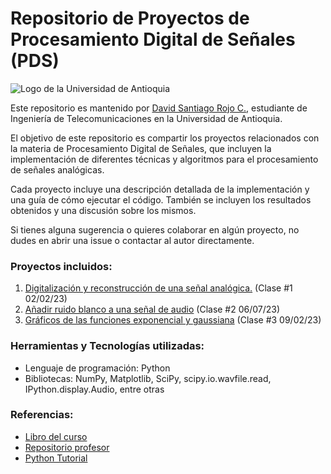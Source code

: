 # Repositorio de Proyectos de Procesamiento Digital de Señales (PDS)
![Logo de la Universidad de Antioquia](https://www.udea.edu.co/wps/wcm/connect/udea/74e213bc-f0fa-483a-b9d4-063d7df2098c/logo-udea.png?MOD=AJPERES&CACHEID=ROOTWORKSPACE.Z18_L8L8H8C0LODDC0A6SSS2AD2GO4-74e213bc-f0fa-483a-b9d4-063d7df2098c-nunE8s3)

Este repositorio es mantenido por [David Santiago Rojo C.](https://github.com/dsrojo10), estudiante de Ingeniería de Telecomunicaciones en la Universidad de Antioquia.

El objetivo de este repositorio es compartir los proyectos relacionados con la materia de Procesamiento Digital de Señales, que incluyen la implementación de diferentes técnicas y algoritmos para el procesamiento de señales analógicas.

Cada proyecto incluye una descripción detallada de la implementación y una guía de cómo ejecutar el código. También se incluyen los resultados obtenidos y una discusión sobre los mismos.

Si tienes alguna sugerencia o quieres colaborar en algún proyecto, no dudes en abrir una issue o contactar al autor directamente.

### Proyectos incluidos:
1. [Digitalización y reconstrucción de una señal analógica.](https://github.com/dsrojo10/DSP_UdeA/blob/main/Clase1.ipynb) (Clase #1 02/02/23)
2. [Añadir ruido blanco a una señal de audio](https://github.com/dsrojo10/PDS_UdeA/blob/main/Clase2_06_02.ipynb) (Clase #2 06/07/23)
3. [Gráficos de las funciones exponencial y gaussiana](https://github.com/dsrojo10/PDS_UdeA/blob/main/Clase3_09_02.ipynb) (Clase #3 09/02/23)

### Herramientas y Tecnologías utilizadas:
* Lenguaje de programación: Python
* Bibliotecas: NumPy, Matplotlib, SciPy, scipy.io.wavfile.read, IPython.display.Audio, entre otras

### Referencias:
* [Libro del curso](https://books.google.com.co/books?id=CTw6GoBh-vkC&hl=es&source=gbs_book_similarbooks)
* [Repositorio profesor](https://github.com/jjgranadat/PDS)
* [Python Tutorial](https://github.com/kuleshov/teaching-material/blob/master/tutorials/python/cs228-python-tutorial.ipynb)
